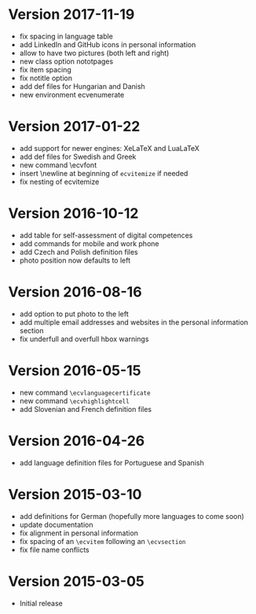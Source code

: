 <a name="2017-11-19"></a>

# Version 2017-11-19

* fix spacing in language table
* add LinkedIn and GitHub icons in personal information
* allow to have two pictures (both left and right)
* new class option nototpages
* fix item spacing
* fix notitle option
* add def files for Hungarian and Danish
* new environment ecvenumerate


<a name="2017-01-22"></a>

# Version 2017-01-22

* add support for newer engines: XeLaTeX and LuaLaTeX
* add def files for Swedish and Greek
* new command \ecvfont
* insert \newline at beginning of `ecvitemize` if needed
* fix nesting of ecvitemize


<a name="2016-10-12"></a>

# Version 2016-10-12

* add table for self-assessment of digital competences
* add commands for mobile and work phone
* add Czech and Polish definition files
* photo position now defaults to left


<a name="2016-08-16"></a>

# Version 2016-08-16

* add option to put photo to the left
* add multiple email addresses and websites in the personal information section
* fix underfull and overfull hbox warnings


<a name="2015-05-15"></a>

# Version 2016-05-15

* new command `\ecvlanguagecertificate`
* new command `\ecvhighlightcell`
* add Slovenian and French definition files


<a name="2015-04-26"></a>

# Version 2016-04-26

* add language definition files for Portuguese and Spanish


<a name="2015-03-10"></a>

# Version 2015-03-10

* add definitions for German (hopefully more languages to come soon)
* update documentation
* fix alignment in personal information
* fix spacing of an `\ecvitem` following an `\ecvsection`
* fix file name conflicts


<a name="2015-03-05"></a>

# Version 2015-03-05

* Initial release
